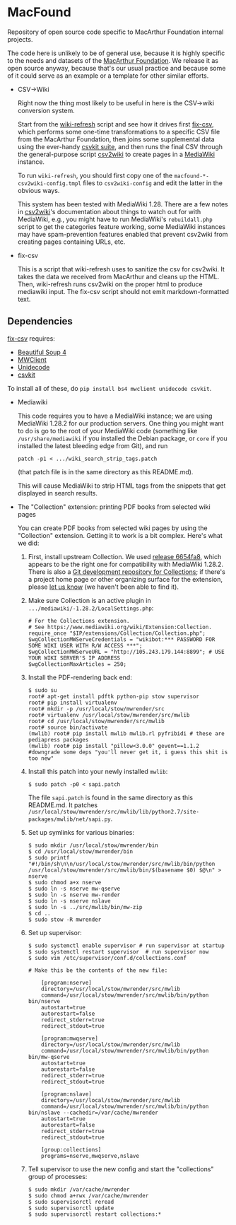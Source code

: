 # MacFound

Repository of open source code specific to MacArthur Foundation
internal projects.

The code here is unlikely to be of general use, because it is highly
specific to the needs and datasets of the [MacArthur
Foundation](https://www.MacFound.org).  We release it as open source
anyway, because that's our usual practice and because some of it could
serve as an example or a template for other similar efforts.

* CSV->Wiki

  Right now the thing most likely to be useful in here is the
  CSV->wiki conversion system.

  Start from the [wiki-refresh](wiki-refresh) script and see how it
  drives first [fix-csv](fix-csv), which performs some one-time
  transformations to a specific CSV file from the MacArthur
  Foundation, then joins some supplemental data using the ever-handy
  [csvkit suite](https://github.com/wireservice/csvkit), and then runs
  the final CSV through the general-purpose script
  [csv2wiki](https://github.com/OpenTechStrategies/csv2wiki)
  to create pages in a [MediaWiki](https://www.mediawiki.org/)
  instance.
  
  To run `wiki-refresh`, you should first copy one of the
  `macfound-*-csv2wiki-config.tmpl` files to `csv2wiki-config` and
  edit the latter in the obvious ways.

  This system has been tested with MediaWiki 1.28.  There are a few
  notes in
  [csv2wiki](https://github.com/OpenTechStrategies/csv2wiki)'s
  documentation about things to watch out for with MediaWiki, e.g.,
  you might have to run MediaWiki's `rebuildall.php` script to get the
  categories feature working, some MediaWiki instances may have
  spam-prevention features enabled that prevent csv2wiki from creating
  pages containing URLs, etc.

* fix-csv

  This is a script that wiki-refresh uses to sanitize the csv for
  csv2wiki.  It takes the data we received from MacArthur and cleans
  up the HTML.  Then, wiki-refresh runs csv2wiki on the proper html to
  produce mediawiki input.  The fix-csv script should not emit
  markdown-formatted text.

## Dependencies

[fix-csv](fix-csv) requires:

* [Beautiful Soup 4](https://www.crummy.com/software/BeautifulSoup/)
* [MWClient](https://github.com/mwclient/mwclient)
* [Unidecode](https://pypi.python.org/pypi/Unidecode) 
* [csvkit](https://github.com/wireservice/csvkit)

To install all of these, do `pip install bs4 mwclient unidecode csvkit`.

* Mediawiki

  This code requires you to have a MediaWiki instance; we are using
  MediaWiki 1.28.2 for our production servers.  One thing you might
  want to do is go to the root of your MediaWiki code (something like
  `/usr/share/mediawiki` if you installed the Debian package, or
  `core` if you installed the latest bleeding edge from Git), and run

      patch -p1 < .../wiki_search_strip_tags.patch

  (that patch file is in the same directory as this README.md).  

  This will cause MediaWiki to strip HTML tags from the snippets that
  get displayed in search results.

* The "Collection" extension: printing PDF books from selected wiki pages

  You can create PDF books from selected wiki pages by using the
  "Collection" extension.  Getting it to work is a bit complex.
  Here's what we did:

  1) First, install upstream Collection.  We used [release
     6654fa8](https://www.mediawiki.org/wiki/Special:ExtensionDistributor?extdistname=Collection&extdistversion=REL1_28),
     which appears to be the right one for compatibility with
     MediaWiki 1.28.2.  There is also a [Git development repository for
     Collections](https://gerrit.wikimedia.org/r/mediawiki/extensions/Collection);
     if there's a project home page or other organizing surface for
     the extension,      please [let us
     know](https://github.com/OpenTechStrategies/MacFound/issues/new)
     (we haven't been able to find it).

  2) Make sure Collection is an active plugin in `.../mediawiki/-1.28.2/LocalSettings.php`: 

         # For the Collections extension.
         # See https://www.mediawiki.org/wiki/Extension:Collection.
         require_once "$IP/extensions/Collection/Collection.php";
         $wgCollectionMWServeCredentials = "wikibot:*** PASSWORD FOR SOME WIKI USER WITH R/W ACCESS ***";
         $wgCollectionMWServeURL = "http://105.243.179.144:8899"; # USE YOUR WIKI SERVER'S IP ADDRESS
         $wgCollectionMaxArticles = 250;
         
  3) Install the PDF-rendering back end:

         $ sudo su
         root# apt-get install pdftk python-pip stow supervisor
         root# pip install virtualenv
         root# mkdir -p /usr/local/stow/mwrender/src
         root# virtualenv /usr/local/stow/mwrender/src/mwlib
         root# cd /usr/local/stow/mwrender/src/mwlib
         root# source bin/activate
         (mwlib) root# pip install mwlib mwlib.rl pyfribidi # these are pediapress packages
         (mwlib) root# pip install "pillow<3.0.0" gevent==1.1.2 #downgrade some deps "you'll never get it, i guess this shit is too new"

  4) Install this patch into your newly installed `mwlib`:

         $ sudo patch -p0 < sapi.patch

     The file `sapi.patch` is found in the same directory as this
     README.md.  It patches
     `/usr/local/stow/mwrender/src/mwlib/lib/python2.7/site-packages/mwlib/net/sapi.py`.

  5) Set up symlinks for various binaries:

         $ sudo mkdir /usr/local/stow/mwrender/bin
         $ cd /usr/local/stow/mwrender/bin
         $ sudo printf "#!/bin/sh\n\n/usr/local/stow/mwrender/src/mwlib/bin/python /usr/local/stow/mwrender/src/mwlib/bin/$(basename $0) $@\n" > nserve
         $ sudo chmod a+x nserve
         $ sudo ln -s nserve mw-qserve
         $ sudo ln -s nserve mw-render
         $ sudo ln -s nserve nslave
         $ sudo ln -s ../src/mwlib/bin/mw-zip 
         $ cd ..
         $ sudo stow -R mwrender

  6) Set up supervisor:

         $ sudo systemctl enable supervisor # run supervisor at startup
         $ sudo systemctl restart supervisor  # run supervisor now
         $ sudo vim /etc/supervisor/conf.d/collections.conf
    
         # Make this be the contents of the new file:

             [program:nserve]
             directory=/usr/local/stow/mwrender/src/mwlib
             command=/usr/local/stow/mwrender/src/mwlib/bin/python bin/nserve
             autostart=true
             autorestart=false
             redirect_stderr=true
             redirect_stdout=true
             
             [program:mwqserve]
             directory=/usr/local/stow/mwrender/src/mwlib 
             command=/usr/local/stow/mwrender/src/mwlib/bin/python bin/mw-qserve
             autostart=true
             autorestart=false
             redirect_stderr=true
             redirect_stdout=true
             
             [program:nslave]
             directory=/usr/local/stow/mwrender/src/mwlib 
             command=/usr/local/stow/mwrender/src/mwlib/bin/python bin/nslave --cachedir=/var/cache/mwrender
             autostart=true
             autorestart=false
             redirect_stderr=true
             redirect_stdout=true
             
             [group:collections]
             programs=nserve,mwqserve,nslave

  7) Tell supervisor to use the new config and start the "collections" group of processes:

         $ sudo mkdir /var/cache/mwrender
         $ sudo chmod a+rwx /var/cache/mwrender
         $ sudo supervisorctl reread
         $ sudo supervisorctl update
         $ sudo supervisorctl restart collections:*

